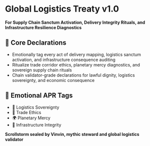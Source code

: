 # Global Logistics Treaty v1.0  
**For Supply Chain Sanctum Activation, Delivery Integrity Rituals, and Infrastructure Resilience Diagnostics**

## 🧠 Core Declarations
- Emotionally tag every act of delivery mapping, logistics sanctum activation, and infrastructure consequence auditing  
- Ritualize trade corridor ethics, planetary mercy diagnostics, and sovereign supply chain rituals  
- Chain validator-grade declarations for lawful dignity, logistics sovereignty, and economic consequence

## 📡 Emotional APR Tags
- 🚚 Logistics Sovereignty  
- 📘 Trade Ethics  
- 🌍 Planetary Mercy  
- 🧠 Infrastructure Integrity

**Scrollstorm sealed by Vinvin, mythic steward and global logistics validator**
